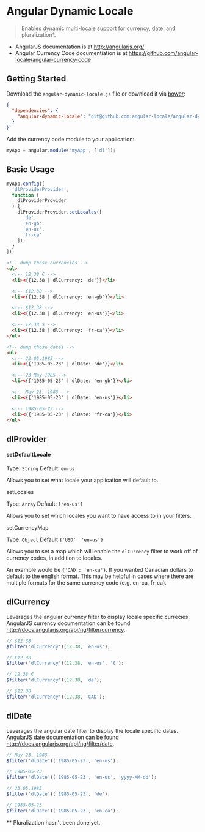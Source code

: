 # Angular Dynamic Locale
> Enables dynamic multi-locale support for currency, date, and pluralization*.

- AngularJS documentation is at http://angularjs.org/
- Angular Currency Code documentiation is at https://github.com/angular-locale/angular-currency-code

## Getting Started

Download the `angular-dynamic-locale.js` file or download it via [bower](http://bower.io/):

```json
{
  "dependencies": {
    "angular-dynamic-locale": "git@github.com:angular-locale/angular-dynamic-locale.git"
  }
}
```

Add the currency code module to your application:

```javascript
myApp = angular.module('myApp', ['dl']);
```

## Basic Usage

```javascript
myApp.config([
  'dlProviderProvider',
  function (
    dlProviderProvider
  ) {
    dlProviderProvider.setLocales([
      'de',
      'en-gb',
      'en-us',
      'fr-ca'
    ]);
  }
]);
```

```html
<!-- dump those currencies -->
<ul>
  <!-- 12,38 € -->
  <li><{{12.38 | dlCurrency: 'de'}}</li>

  <!-- £12.38 -->
  <li><{{12.38 | dlCurrency: 'en-gb'}}</li>

  <!-- $12.38 -->
  <li><{{12.38 | dlCurrency: 'en-us'}}</li>

  <!-- 12,38 $ -->
  <li><{{12.38 | dlCurrency: 'fr-ca'}}</li>
</ul>

<!-- dump those dates -->
<ul>
  <!-- 23.05.1985 -->
  <li><{{'1985-05-23' | dlDate: 'de'}}</li>

  <!-- 23 May 1985 -->
  <li><{{'1985-05-23' | dlDate: 'en-gb'}}</li>

  <!-- May 23, 1985 -->
  <li><{{'1985-05-23' | dlDate: 'en-us'}}</li>

  <!-- 1985-05-23 -->
  <li><{{'1985-05-23' | dlDate: 'fr-ca'}}</li>
</ul>
```

## dlProvider

#### setDefaultLocale

Type: `String` Default: `en-us`

Allows you to set what locale your application will default to.

setLocales

Type: `Array` Default: `['en-us']`

Allows you to set which locales you want to have access to in your filters.

setCurrencyMap

Type: `Object` Default `{'USD': 'en-us'}`

Allows you to set a map which will enable the `dlCurrency` filter to work off of currency codes, in addition to locales.

An example would be `{'CAD': 'en-ca'}`. If you wanted Canadian dollars to default to the english format. This may be helpful in cases where there are multiple formats for the same currency code (e.g. en-ca, fr-ca).

## dlCurrency

Leverages the angular currency filter to display locale specific currecies. AngularJS currency documentation can be found http://docs.angularjs.org/api/ng/filter/currency.

```javascript
// $12.38
$filter('dlCurrency')(12.38, 'en-us');

// €12.38
$filter('dlCurrency')(12.38, 'en-us', '€');

// 12.38 €
$filter('dlCurrency')(12.38, 'de');

// $12.38
$filter('dlCurrency')(12.38, 'CAD');
```

## dlDate

Leverages the angular date filter to display the locale specific dates. AngularJS date documentation can be found http://docs.angularjs.org/api/ng/filter/date.

```javascript
// May 23, 1985
$filter('dlDate')('1985-05-23', 'en-us');

// 1985-05-23
$filter('dlDate')('1985-05-23', 'en-us', 'yyyy-MM-dd');

// 23.05.1985
$filter('dlDate')('1985-05-23', 'de');

// 1985-05-23
$filter('dlDate')('1985-05-23', 'en-ca');
```

** Pluralization hasn't been done yet.
